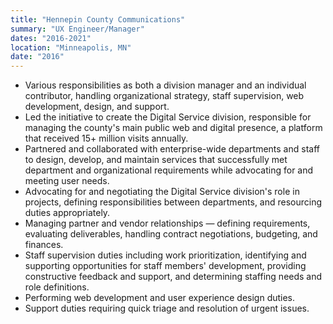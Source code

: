 ```yaml
---
title: "Hennepin County Communications"
summary: "UX Engineer/Manager"
dates: "2016-2021"
location: "Minneapolis, MN"
date: "2016"
---
```

- Various responsibilities as both a division manager and an individual contributor, handling organizational strategy, staff supervision, web development, design, and support.
- Led the initiative to create the Digital Service division, responsible for managing the county's main public web and digital presence, a platform that received 15+ million visits annually.
- Partnered and collaborated with enterprise-wide departments and staff to design, develop, and maintain services that successfully met department and organizational requirements while advocating for and meeting user needs.
- Advocating for and negotiating the Digital Service division's role in projects, defining responsibilities between departments, and resourcing duties appropriately.
- Managing partner and vendor relationships — defining requirements, evaluating deliverables, handling contract negotiations, budgeting, and finances.
- Staff supervision duties including work prioritization, identifying and supporting opportunities for staff members' development, providing constructive feedback and support, and determining staffing needs and role definitions.
- Performing web development and user experience design duties.
- Support duties requiring quick triage and resolution of urgent issues.